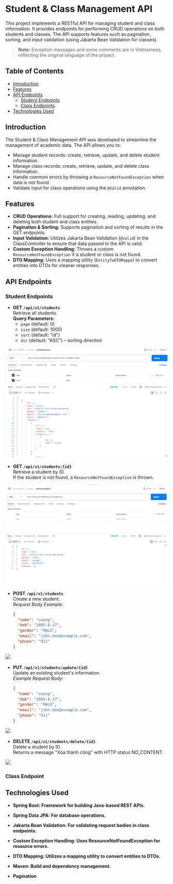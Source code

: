 # Student & Class Management API

This project implements a RESTful API for managing student and class information. It provides endpoints for performing CRUD operations on both students and classes. The API supports features such as pagination, sorting, and input validation (using Jakarta Bean Validation for classes).

> **Note:** Exception messages and some comments are in Vietnamese, reflecting the original language of the project.

## Table of Contents

- [Introduction](#introduction)
- [Features](#features)
- [API Endpoints](#api-endpoints)
    - [Student Endpoints](#student-endpoints)
    - [Class Endpoints](#class-endpoints)
- [Technologies Used](#technologies-used)


## Introduction

The Student & Class Management API was developed to streamline the management of academic data. The API allows you to:
- Manage student records: create, retrieve, update, and delete student information.
- Manage class records: create, retrieve, update, and delete class information.
- Handle common errors by throwing a `ResourceNotFoundException` when data is not found.
- Validate input for class operations using the `@Valid` annotation.

## Features

- **CRUD Operations:** Full support for creating, reading, updating, and deleting both student and class entities.
- **Pagination & Sorting:** Supports pagination and sorting of results in the GET endpoints.
- **Input Validation:** Utilizes Jakarta Bean Validation (`@Valid`) in the ClassController to ensure that data passed to the API is valid.
- **Custom Exception Handling:** Throws a custom `ResourceNotFoundException` if a student or class is not found.
- **DTO Mapping:** Uses a mapping utility (`EntityToDTOMappe`) to convert entities into DTOs for cleaner responses.

## API Endpoints

### Student Endpoints

- **GET `/api/v1/students`**  
  Retrieve all students.  
  **Query Parameters:**
    - `page` (default: 0)
    - `size` (default: 1000)
    - `sort` (default: "id")
    - `dir` (default: "ASC") – sorting direction

![](src/main/resources/img/Capture.PNG)  
  

- **GET `/api/v1/students/{id}`**  
  Retrieve a student by ID.  
  If the student is not found, a `ResourceNotFoundException` is thrown.

![](src/main/resources/img/Capture2.PNG)


- **POST `/api/v1/students`**  
  Create a new student.  
  _Request Body Example:_
  ```json
  {
    "name": "vuong",
    "dob": "2005-8-27",
    "gender": "MALE",
    "email": "john.doe@example.com",
    "phone": "911"
  }

![](src/main/resources/img/Capture3.PNG)


- **PUT `/api/v1/students/update/{id}`**  
  Update an existing student's information.  
  _Example Request Body:_
  ```json
  {
    "name": "vuong",
    "dob": "2005-8-27",
    "gender": "MALE",
    "email": "john.doe@example.com",
    "phone": "911"
  }

![](src/main/resources/img/Capture4.PNG)


- **DELETE `/api/v1/students/delete/{id}`**  
  Delete a student by ID.  
  Returns a message "Xóa thành công" with HTTP status NO_CONTENT.  


![](src/main/resources/img/Capture5.PNG)
### Class Endpoint

## Technologies Used  
- **Spring Boot: Framework for building Java-based REST APIs.**

- **Spring Data JPA: For database operations.**

- **Jakarta Bean Validation: For validating request bodies in class endpoints.**

- **Custom Exception Handling: Uses ResourceNotFoundException for resource errors.**

- **DTO Mapping: Utilizes a mapping utility to convert entities to DTOs.**

- **Maven: Build and dependency management.**

- **Pagination**